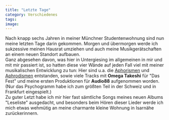 ```yaml
---
title: "Letzte Tage"
category: Verschiedenes
tags: 
image: 
---
```


Nach knapp sechs Jahren in meiner Münchner Studentenwohnung sind nun meine letzten Tage darin gekommen. Morgen und übermorgen werde ich sukzessive meinen Hausrat umziehen und auch meine Musikgerätschaften an einem neuen Standort aufbauen.  
Ganz abgesehen davon, was hier in Untergiesing im allgemeinen in mir und mit mir passiert ist, so hatten diese vier Wände auf jeden Fall viel mit meiner musikalischen Entwicklung zu tun: Hier sind u.a. die [Aphorismen](http://www.timec.net/ninjatune/index.php/misanthrop-aphorismen) und [Aphrodismen](http://www.timec.net/ninjatune/index.php/misanthrop-aphrodismen) entstanden, sowie viele Tracks mit **Omega Takeshi** für "Das Fest" und meine ersten Produktionen für **Audio88** aufgenommen worden. (Nur das Psychogramm habe ich zum größten Teil in der Schweiz und in Frankfurt eingespielt.)  
Zu guter Letzt habe ich mir hier fast sämtliche Songs meines neuen Albums "Leseliste" ausgedacht, und besonders beim Hören dieser Lieder werde ich mich etwas wehmütig an meine charmante kleine Wohnung in Isarnähe zurückerinnern.
